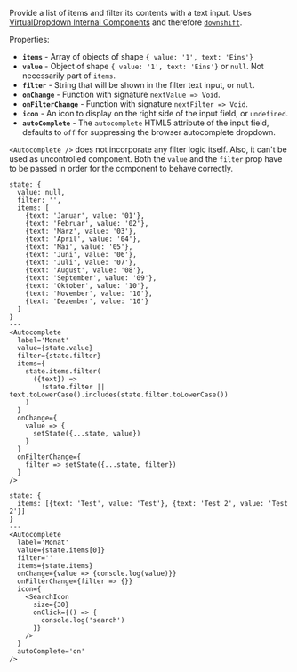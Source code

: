 Provide a list of items and filter its contents with a text input. Uses [VirtualDropdown Internal Components](#virtualdropdown-internal-components) and therefore [`downshift`](https://github.com/paypal/downshift).

Properties:
  * **`items`** - Array of objects of shape `{ value: '1', text: 'Eins'}`
  * **`value`** - Object of shape `{ value: '1', text: 'Eins'}` or `null`. Not necessarily part of `items`.
  * **`filter`** - String that will be shown in the filter text input, or `null`.
  * **`onChange`** - Function with signature `nextValue => Void`.
  * **`onFilterChange`** - Function with signature `nextFilter => Void`.
  * **`icon`** - An icon to display on the right side of the input field, or `undefined`.
  * **`autoComplete`** - The `autocomplete` HTML5 attribute of the input field, defaults to `off` for suppressing the browser autocomplete dropdown.

`<Autocomplete />` does not incorporate any filter logic itself. Also, it can't be used as uncontrolled component. Both the `value` and the `filter` prop have to be passed in order for the component to behave correctly.

```react
state: {
  value: null,
  filter: '',
  items: [
    {text: 'Januar', value: '01'},
    {text: 'Februar', value: '02'},
    {text: 'März', value: '03'},
    {text: 'April', value: '04'},
    {text: 'Mai', value: '05'},
    {text: 'Juni', value: '06'},
    {text: 'Juli', value: '07'},
    {text: 'August', value: '08'},
    {text: 'September', value: '09'},
    {text: 'Oktober', value: '10'},
    {text: 'November', value: '10'},
    {text: 'Dezember', value: '10'}
  ]
}
---
<Autocomplete
  label='Monat'
  value={state.value}
  filter={state.filter}
  items={
    state.items.filter(
      ({text}) =>
        !state.filter || text.toLowerCase().includes(state.filter.toLowerCase())
    )
  }
  onChange={
    value => {
      setState({...state, value})
    }
  }
  onFilterChange={
    filter => setState({...state, filter})
  }
/>
```

```react
state: {
  items: [{text: 'Test', value: 'Test'}, {text: 'Test 2', value: 'Test 2'}]
}
---
<Autocomplete
  label='Monat'
  value={state.items[0]}
  filter=''
  items={state.items}
  onChange={value => {console.log(value)}}
  onFilterChange={filter => {}}
  icon={
    <SearchIcon
      size={30}
      onClick={() => {
        console.log('search')
      }}
    />
  }
  autoComplete='on'
/>
```
